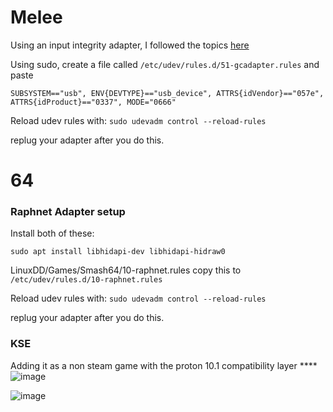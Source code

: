 # Melee
Using an input integrity adapter, I followed the topics [here](https://github.com/Munseaux/Gamecube-Adapter-Slippi-Launcher-Linux-Install)

Using sudo, create a file called `/etc/udev/rules.d/51-gcadapter.rules` and paste

`SUBSYSTEM=="usb", ENV{DEVTYPE}=="usb_device", ATTRS{idVendor}=="057e", ATTRS{idProduct}=="0337", MODE="0666"`

Reload udev rules with: `sudo udevadm control --reload-rules`

replug your adapter after you do this.

# 64
### Raphnet Adapter setup
Install both of these:

`sudo apt install libhidapi-dev libhidapi-hidraw0`

LinuxDD/Games/Smash64/10-raphnet.rules copy this to `/etc/udev/rules.d/10-raphnet.rules`

Reload udev rules with: `sudo udevadm control --reload-rules`

replug your adapter after you do this.


### KSE
Adding it as a non steam game with the proton 10.1 compatibility layer
****![image](https://github.com/user-attachments/assets/54a5facb-ab77-4818-aaca-fbb07895d3c6)


![image](https://github.com/user-attachments/assets/6d187883-8a96-4e28-859b-9df323a0fdd5)
